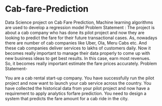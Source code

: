 # Cab-fare-Prediction
Data Science project on Cab Fare Prediction, Machine learning algorithms are used to develop a regression model Problem Statement : The project is about a cab company who has done its pilot project and now they are looking to predict the fare for their future transactional cases. As, nowadays there are number of cab companies like Uber, Ola, Meru Cabs etc. And these cab companies deliver services to lakhs of customers daily. Now it becomes really important to manage their data properly to come up with new business ideas to get best results. In this case, earn most revenues. So, it becomes really important estimate the fare prices accurately.
	Problem Statement-

You are a cab rental start-up company. You have successfully run the pilot project and now want to launch your cab service across the country. You have collected the historical data from your pilot project and now have a requirement to apply analytics forfare prediction. You need to design a system that predicts the fare amount for a cab ride in the city.

